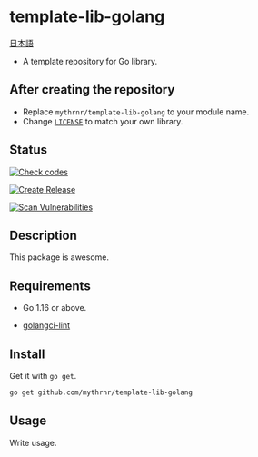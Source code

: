 # template-lib-golang

[日本語](./README.jp.md)

- A template repository for Go library.

## After creating the repository

- Replace `mythrnr/template-lib-golang` to your module name.
- Change [`LICENSE`](./LICENSE) to match your own library.

## Status

[![Check codes](https://github.com/mythrnr/template-lib-golang/actions/workflows/check-code.yaml/badge.svg)](https://github.com/mythrnr/template-lib-golang/actions/workflows/check-code.yaml)

[![Create Release](https://github.com/mythrnr/template-lib-golang/actions/workflows/release.yaml/badge.svg)](https://github.com/mythrnr/template-lib-golang/actions/workflows/release.yaml)

[![Scan Vulnerabilities](https://github.com/mythrnr/template-lib-golang/actions/workflows/scan-vulnerabilities.yaml/badge.svg)](https://github.com/mythrnr/template-lib-golang/actions/workflows/scan-vulnerabilities.yaml)

## Description

This package is awesome.

## Requirements

- Go 1.16 or above.

- [golangci-lint](https://golangci-lint.run)

## Install

Get it with `go get`.

```bash
go get github.com/mythrnr/template-lib-golang
```

## Usage

Write usage.
